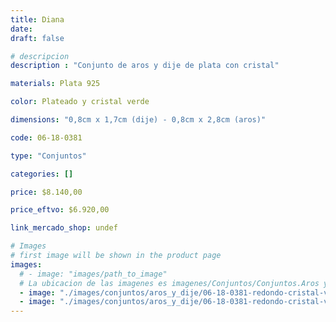 ```yaml
---
title: Diana
date: 
draft: false

# descripcion
description : "Conjunto de aros y dije de plata con cristal"

materials: Plata 925

color: Plateado y cristal verde

dimensions: "0,8cm x 1,7cm (dije) - 0,8cm x 2,8cm (aros)"

code: 06-18-0381

type: "Conjuntos"

categories: []

price: $8.140,00

price_eftvo: $6.920,00

link_mercado_shop: undef

# Images
# first image will be shown in the product page
images:
  # - image: "images/path_to_image"
  # La ubicacion de las imagenes es imagenes/Conjuntos/Conjuntos.Aros y Dije/06-18-0381-diana
  - image: "./images/conjuntos/aros_y_dije/06-18-0381-redondo-cristal-verde_a.JPG"
  - image: "./images/conjuntos/aros_y_dije/06-18-0381-redondo-cristal-verde_b.JPG"
---
```

